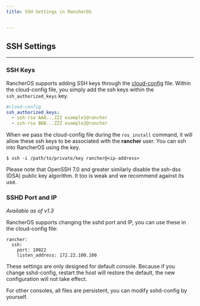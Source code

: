 ```yaml
---
title: SSH Settings in RancherOS


---
```


## SSH Settings
---

### SSH Keys

RancherOS supports adding SSH keys through the [cloud-config]({{page.osbaseurl}}/configuration/#cloud-config) file. Within the cloud-config file, you simply add the ssh keys within the `ssh_authorized_keys` key.

```yaml
#cloud-config
ssh_authorized_keys:
  - ssh-rsa AAA...ZZZ example1@rancher
  - ssh-rsa BBB...ZZZ example2@rancher
```

When we pass the cloud-config file during the `ros install` command, it will allow these ssh keys to be associated with the **rancher** user. You can ssh into RancherOS using the key.

```
$ ssh -i /path/to/private/key rancher@<ip-address>
```

Please note that OpenSSH 7.0 and greater similarly disable the ssh-dss (DSA) public key algorithm. It too is weak and we recommend against its use.

### SSHD Port and IP

_Available as of v1.3_

RancherOS supports changing the sshd port and IP, you can use these in the cloud-config file:

```
rancher:
  ssh:
    port: 10022
    listen_address: 172.22.100.100
```

These settings are only designed for default console.
Because if you change sshd-config, restart the host will restore the default, the new configuration will not take effect.

For other consoles, all files are persistent, you can modify sshd-config by yourself.
